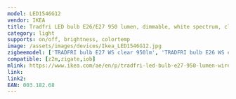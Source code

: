 ```yaml
---
model: LED1546G12
vendor: IKEA
title: Tradfri LED bulb E26/E27 950 lumen, dimmable, white spectrum, clear
category: light
supports: on/off, brightness, colortemp
image: /assets/images/devices/Ikea_LED1546G12.jpg
zigbeemodel: ['TRADFRI bulb E27 WS clear 950lm', 'TRADFRI bulb E26 WS clear 950lm']
compatible: [z2m,zigate,iob]
mlink: https://www.ikea.com/ae/en/p/tradfri-led-bulb-e27-950-lumen-wireless-dimmable-white-spectrum-clear-00318268/
link: 
link2: 
EAN: 003.182.68
---
```

